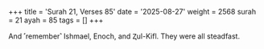 +++
title = 'Surah 21, Verses 85'
date = '2025-08-27'
weight = 2568
surah = 21
ayah = 85
tags = []
+++

And ˹remember˺ Ishmael, Enoch, and Ⱬul-Kifl. They were all steadfast.